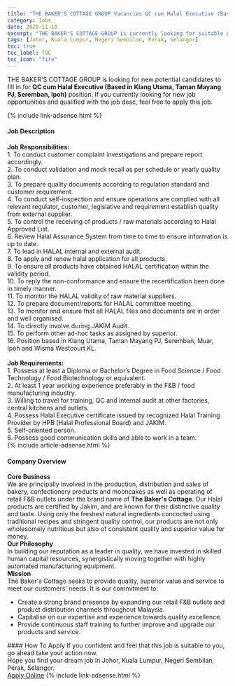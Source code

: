 ```yaml
---
title: "THE BAKER'S COTTAGE GROUP Vacancies QC cum Halal Executive (Based in Klang Utama, Taman Mayang PJ, Seremban, Ipoh)" 
category: Jobs 
date: 2020-11-10 
excerpt: "THE BAKER'S COTTAGE GROUP is currently looking for suitable person to fill in the QC cum Halal Executive (Based in Klang Utama, Taman Mayang PJ, Seremban, Ipoh) which positioned at Johor, Kuala Lumpur, Negeri Sembilan, Perak, Selangor" 
tags: [Johor, Kuala Lumpur, Negeri Sembilan, Perak, Selangor] 
toc: true 
toc_label: TOC 
toc_icon: "fire" 
--- 
```


<p>THE BAKER'S COTTAGE GROUP is looking for new potential candidates to fill in for <b>QC cum Halal Executive (Based in Klang Utama, Taman Mayang PJ, Seremban, Ipoh)</b> position. If you currently looking for new job opportunities and qualified with the job desc, feel free to apply this job.
</p>{% include link-adsense.html %} 
<div><div><div><h4>Job Description</h4></div></div><div><div><span><div><div><strong>Job Responsibilities:</strong><br>1. To conduct customer complaint investigations and prepare report accordingly.<br>2. To conduct validation and mock recall as per schedule or yearly quality plan.<br>3. To prepare quality documents according to regulation standard and customer requirement.<br>4. To conduct self-inspection and ensure operations are complied with all relevant regulator, customer, legislative and requirement establish quality from external supplier.<br>5. To control the receiving of products / raw materials according to Halal Approved List.<br>6. Review Halal Assurance System from time to time to ensure information is up to date.<br>7. To lead in HALAL internal and external audit.<br>8. To apply and renew halal application for all products.<br>9. To ensure all products have obtained HALAL certification within the validity period.<br>10. To reply the non-conformance and ensure the recertification been done in timely manner.<br>11. To monitor the HALAL validity of raw material suppliers.<br>12. To prepare document/reports for HALAL committee meeting.<br>13. To monitor and ensure that all HALAL files and documents are in order and well organised.<br>14. To directly involve during JAKIM Audit.<br>15. To perform other ad-hoc tasks as assigned by superior.<br>16. Position based in Klang Utama, Taman Mayang PJ, Seremban, Muar, Ipoh and Wisma Westcourt KL.</div><div><br><strong>Job Requirements:</strong><br>1. Possess at least a Diploma or Bachelor&#8217;s Degree in Food Science / Food Technology / Food Biotechnology or equivalent.<br>2. At least 1 year working experience preferably in the F&amp;B / food manufacturing industry.<br>3. Willing to travel for training, QC and internal audit at other factories, central kitchens and outlets.<br>4. Possess Halal Executive certificate issued by recognized Halal Training Provider by HPB (Halal Professional Board) and JAKIM.<br>5. Self-oriented person.<br>6. Possess good communication skills and able to work in a team.</div></div></span></div></div></div> 
{% include article-adsense.html %} 
<div><div><div><h4>Company Overview</h4></div></div><div><div><span><div><div>
<div>
<strong>Core Business</strong></div>
<div>
		We are principally involved in the production, distribution and sales of bakery, confectionery products and mooncakes as well as operating of retail F&amp;B outlets under the brand name of <strong>The Baker's Cottage</strong>. Our Halal products are certified by Jakim, and are known for their distinctive quality and taste. Using only the freshest natural ingredients concocted using traditional recipes and stringent quality control, our products are not only wholesomely nutritious but also of consistent quality and superior value for money.&#160;</div>
<div>
<strong>Our Philosophy</strong></div>
<div>
		In building our reputation as a leader in quality, we have invested in skilled human capital resources, synergistically moving together with highly automated manufacturing equipment.</div>
<div>
<strong>Mission</strong></div>
<div>
		The Baker's Cottage seeks to provide quality, superior value and service to meet our customers&#8217; needs. It is our commitment to:</div>
<ul>
<li>
			Create a strong brand presence by expanding our retail F&amp;B outlets and product distribution channels throughout Malaysia.</li>
<li>
			Capitalise on our expertise and experience towards quality excellence.</li>
<li>
			Provide continuous staff training to further improve and upgrade our products and service.</li>
</ul>
</div></div></span></div></div></div> 
#### How To Apply 
If you confident and feel that this job is suitable to you, go ahead take your action now. <br/> 
Hope you find your dream job in Johor, Kuala Lumpur, Negeri Sembilan, Perak, Selangor. <br/> 
<a href="https://www.jobstreet.com.my/en/job/qc-cum-halal-executive-based-in-klang-utama-taman-mayang-pj-seremban-ipoh-4420978?jobId=jobstreet-my-job-4420978&sectionRank=30&token=0~e1763bbb-cae1-4c9e-8bbe-3424b95a3c75&fr=SRP%20View%20In%20New%20Ta" class="btn btn--info" target="_blank" rel="nofollow noopenner">Apply Online</a> 
{% include link-adsense.html %} 